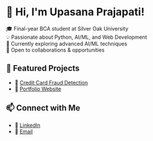 # 👋 Hi, I'm Upasana Prajapati!
🎓 Final-year BCA student at Silver Oak University  
💡 Passionate about Python, AI/ML, and Web Development  
🌱 Currently exploring advanced AI/ML techniques  
📌 Open to collaborations & opportunities  

## 📂 Featured Projects
- 🔗 [Credit Card Fraud Detection](https://github.com/Upasana20105/credit_card_fraud_detection)
- 🔗 [Portfolio Website](https://upasana-prajapati.vercel.app/)

## 📫 Connect with Me
- 💼 [LinkedIn](www.linkedin.com/in/upasana-prajapati)
- 📧 [Email](upasana20105@gmail.com)
